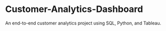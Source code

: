 # Customer-Analytics-Dashboard
An end-to-end customer analytics project using SQL, Python, and Tableau.
